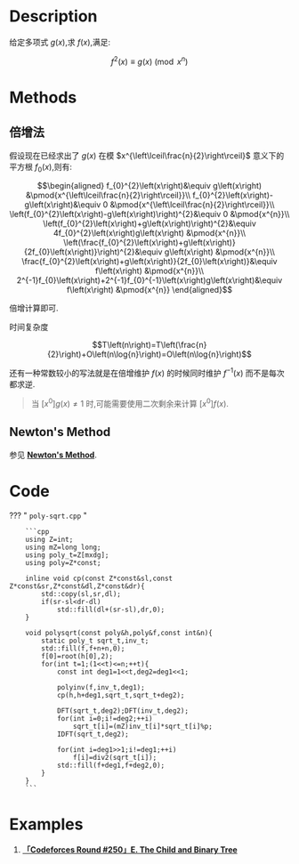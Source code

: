 # Description

给定多项式 $g\left(x\right)$,求 $f\left(x\right)$,满足:

$$f^{2}\left(x\right)\equiv g\left(x\right) \pmod{x^{n}}$$

# Methods

## 倍增法

假设现在已经求出了 $g\left(x\right)$ 在模 $x^{\left\lceil\frac{n}{2}\right\rceil}$ 意义下的平方根 $f_{0}\left(x\right)$,则有:

$$\begin{aligned}
	f_{0}^{2}\left(x\right)&\equiv g\left(x\right) &\pmod{x^{\left\lceil\frac{n}{2}\right\rceil}}\\
	f_{0}^{2}\left(x\right)-g\left(x\right)&\equiv 0 &\pmod{x^{\left\lceil\frac{n}{2}\right\rceil}}\\
	\left(f_{0}^{2}\left(x\right)-g\left(x\right)\right)^{2}&\equiv 0 &\pmod{x^{n}}\\
	\left(f_{0}^{2}\left(x\right)+g\left(x\right)\right)^{2}&\equiv 4f_{0}^{2}\left(x\right)g\left(x\right) &\pmod{x^{n}}\\
	\left(\frac{f_{0}^{2}\left(x\right)+g\left(x\right)}{2f_{0}\left(x\right)}\right)^{2}&\equiv g\left(x\right) &\pmod{x^{n}}\\
	\frac{f_{0}^{2}\left(x\right)+g\left(x\right)}{2f_{0}\left(x\right)}&\equiv f\left(x\right) &\pmod{x^{n}}\\
	2^{-1}f_{0}\left(x\right)+2^{-1}f_{0}^{-1}\left(x\right)g\left(x\right)&\equiv f\left(x\right) &\pmod{x^{n}}
\end{aligned}$$

倍增计算即可.

时间复杂度

$$T\left(n\right)=T\left(\frac{n}{2}\right)+O\left(n\log{n}\right)=O\left(n\log{n}\right)$$

还有一种常数较小的写法就是在倍增维护 $f\left(x\right)$ 的时候同时维护 $f^{-1}\left(x\right)$ 而不是每次都求逆.

> 当 $\left[x^{0}\right]g\left(x\right)\neq 1$ 时,可能需要使用二次剩余来计算 $\left[x^{0}\right]f\left(x\right)$.

## Newton's Method

参见 [**Newton's Method**](../poly-newton/#sqrt).

# Code

??? " `poly-sqrt.cpp` "

		```cpp
		using Z=int;
		using mZ=long long;
		using poly_t=Z[mxdg];
		using poly=Z*const;

		inline void cp(const Z*const&sl,const Z*const&sr,Z*const&dl,Z*const&dr){
			std::copy(sl,sr,dl);
			if(sr-sl<dr-dl)
				std::fill(dl+(sr-sl),dr,0);
		}

		void polysqrt(const poly&h,poly&f,const int&n){
			static poly_t sqrt_t,inv_t;
			std::fill(f,f+n+n,0);
			f[0]=root(h[0],2);
			for(int t=1;(1<<t)<=n;++t){
				const int deg1=1<<t,deg2=deg1<<1;

				polyinv(f,inv_t,deg1);
				cp(h,h+deg1,sqrt_t,sqrt_t+deg2);

				DFT(sqrt_t,deg2);DFT(inv_t,deg2);
				for(int i=0;i!=deg2;++i)
					sqrt_t[i]=(mZ)inv_t[i]*sqrt_t[i]%p;
				IDFT(sqrt_t,deg2);

				for(int i=deg1>>1;i!=deg1;++i)
					f[i]=div2(sqrt_t[i]);
				std::fill(f+deg1,f+deg2,0);
			}
		}
		```

# Examples

1. [**「Codeforces Round #250」E. The Child and Binary Tree**](/「Codeforces-Round-250」E-The-Child-and-Binary-Tree/)

